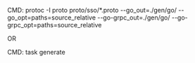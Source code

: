 CMD:
protoc -I proto proto/sso/\*.proto --go_out=./gen/go/ --go_opt=paths=source_relative --go-grpc_out=./gen/go/ --go-grpc_opt=paths=source_relative

OR

<!-- See: https://taskfile.dev/api/ -->

CMD:
task generate
